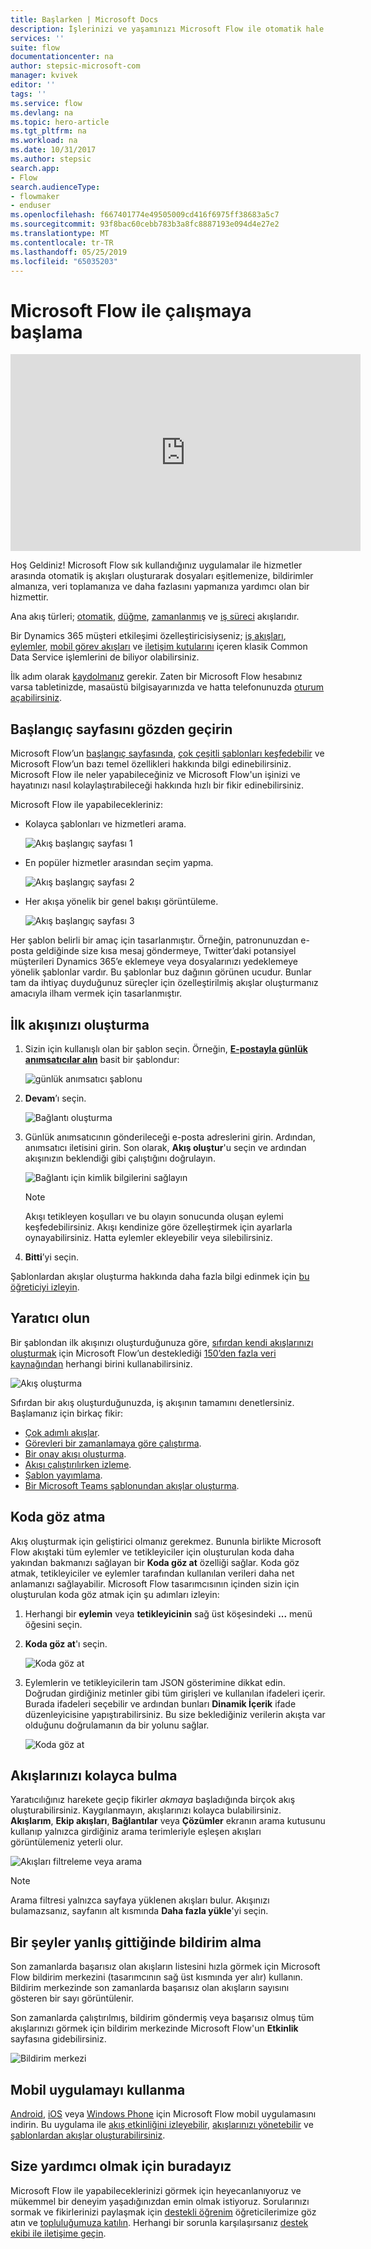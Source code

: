 ```yaml
---
title: Başlarken | Microsoft Docs
description: İşlerinizi ve yaşamınızı Microsoft Flow ile otomatik hale getirmeye başlamanın hızlı yolları
services: ''
suite: flow
documentationcenter: na
author: stepsic-microsoft-com
manager: kvivek
editor: ''
tags: ''
ms.service: flow
ms.devlang: na
ms.topic: hero-article
ms.tgt_pltfrm: na
ms.workload: na
ms.date: 10/31/2017
ms.author: stepsic
search.app:
- Flow
search.audienceType:
- flowmaker
- enduser
ms.openlocfilehash: f667401774e49505009cd416f6975ff38683a5c7
ms.sourcegitcommit: 93f8bac60cebb783b3a8fc8887193e094d4e27e2
ms.translationtype: MT
ms.contentlocale: tr-TR
ms.lasthandoff: 05/25/2019
ms.locfileid: "65035203"
---
```

# <a name="get-started-with-microsoft-flow"></a>Microsoft Flow ile çalışmaya başlama #

<iframe width="560" height="315" src="https://www.youtube.com/embed/iMteXfAvDSE?list=PL8nfc9haGeb55I9wL9QnWyHp3ctU2_ThF" frameborder="0" allowfullscreen></iframe>

Hoş Geldiniz! Microsoft Flow sık kullandığınız uygulamalar ile hizmetler arasında otomatik iş akışları oluşturarak dosyaları eşitlemenize, bildirimler almanıza, veri toplamanıza ve daha fazlasını yapmanıza yardımcı olan bir hizmettir.

Ana akış türleri; [otomatik](get-started-logic-flow.md), [düğme](introduction-to-button-flows.md), [zamanlanmış](run-scheduled-tasks.md) ve [iş süreci](business-process-flows-overview.md) akışlarıdır.

Bir Dynamics 365 müşteri etkileşimi özelleştiricisiyseniz; [iş akışları](configure-workflow-steps.md), [eylemler](create-actions.md), [mobil görev akışları](create-mobile-task-flow.md) ve [iletişim kutularını](use-cds-for-apps-dialogs.md) içeren klasik Common Data Service işlemlerini de biliyor olabilirsiniz.

İlk adım olarak [kaydolmanız](sign-up-sign-in.md) gerekir. Zaten bir Microsoft Flow hesabınız varsa tabletinizde, masaüstü bilgisayarınızda ve hatta telefonunuzda [oturum açabilirsiniz](https://flow.microsoft.com/signin).

## <a name="check-out-the-start-page"></a>Başlangıç sayfasını gözden geçirin ##

Microsoft Flow’un [başlangıç sayfasında](https://flow.microsoft.com), [çok çeşitli şablonları keşfedebilir](https://flow.microsoft.com/templates) ve Microsoft Flow’un bazı temel özellikleri hakkında bilgi edinebilirsiniz. Microsoft Flow ile neler yapabileceğiniz ve Microsoft Flow'un işinizi ve hayatınızı nasıl kolaylaştırabileceği hakkında hızlı bir fikir edinebilirsiniz.

Microsoft Flow ile yapabilecekleriniz:

- Kolayca şablonları ve hizmetleri arama.

    ![Akış başlangıç sayfası 1](./media/getting-started/flowhome1.png)

- En popüler hizmetler arasından seçim yapma.

    ![Akış başlangıç sayfası 2](./media/getting-started/flowhome2.png)

- Her akışa yönelik bir genel bakışı görüntüleme.

    ![Akış başlangıç sayfası 3](./media/getting-started/flowhome3.png)

Her şablon belirli bir amaç için tasarlanmıştır. Örneğin, patronunuzdan e-posta geldiğinde size kısa mesaj göndermeye, Twitter’daki potansiyel müşterileri Dynamics 365’e eklemeye veya dosyalarınızı yedeklemeye yönelik şablonlar vardır. Bu şablonlar buz dağının görünen ucudur. Bunlar tam da ihtiyaç duyduğunuz süreçler için özelleştirilmiş akışlar oluşturmanız amacıyla ilham vermek için tasarlanmıştır.

## <a name="create-your-first-flow"></a>İlk akışınızı oluşturma ##

1. Sizin için kullanışlı olan bir şablon seçin. Örneğin, [**E-postayla günlük anımsatıcılar alın**](https://flow.microsoft.com/galleries/public/templates/45a3399aa29345308f08b6db0a9c85b9/) basit bir şablondur:

    ![günlük anımsatıcı şablonu](./media/getting-started/template-details.png)

1. **Devam**’ı seçin.

    ![Bağlantı oluşturma](./media/getting-started/create-connection.png)

1. Günlük anımsatıcının gönderileceği e-posta adreslerini girin. Ardından, anımsatıcı iletisini girin. Son olarak, **Akış oluştur**'u seçin ve ardından akışınızın beklendiği gibi çalıştığını doğrulayın.

    ![Bağlantı için kimlik bilgilerini sağlayın](./media/getting-started/configure-email-details.png)

    > [!NOTE]
    > Akışı tetikleyen koşulları ve bu olayın sonucunda oluşan eylemi keşfedebilirsiniz. Akışı kendinize göre özelleştirmek için ayarlarla oynayabilirsiniz. Hatta eylemler ekleyebilir veya silebilirsiniz.

1. **Bitti**’yi seçin.

Şablonlardan akışlar oluşturma hakkında daha fazla bilgi edinmek için [bu öğreticiyi izleyin](get-started-logic-template.md).

## <a name="get-creative"></a>Yaratıcı olun ##

Bir şablondan ilk akışınızı oluşturduğunuza göre, [sıfırdan kendi akışlarınızı oluşturmak](get-started-logic-flow.md) için Microsoft Flow’un desteklediği [150’den fazla veri kaynağından](https://flow.microsoft.com/connectors/) herhangi birini kullanabilirsiniz.

![Akış oluşturma](./media/getting-started/build-a-flow.png)

Sıfırdan bir akış oluşturduğunuzda, iş akışının tamamını denetlersiniz. Başlamanız için birkaç fikir:

- [Çok adımlı akışlar](multi-step-logic-flow.md).
- [Görevleri bir zamanlamaya göre çalıştırma](run-scheduled-tasks.md).
- [Bir onay akışı oluşturma](wait-for-approvals.md).
- [Akışı çalıştırılırken izleme](see-a-flow-run.md).
- [Şablon yayımlama](publish-a-template.md).
- [Bir Microsoft Teams şablonundan akışlar oluşturma](https://flow.microsoft.com/connectors/shared_teams/microsoft-teams/).


## <a name="peek-at-the-code"></a>Koda göz atma

Akış oluşturmak için geliştirici olmanız gerekmez. Bununla birlikte Microsoft Flow akıştaki tüm eylemler ve tetikleyiciler için oluşturulan koda daha yakından bakmanızı sağlayan bir **Koda göz at** özelliği sağlar. Koda göz atmak, tetikleyiciler ve eylemler tarafından kullanılan verileri daha net anlamanızı sağlayabilir. Microsoft Flow tasarımcısının içinden sizin için oluşturulan koda göz atmak için şu adımları izleyin: 

1. Herhangi bir **eylemin** veya **tetikleyicinin** sağ üst köşesindeki **...** menü öğesini seçin. 
1. **Koda göz at**'ı seçin.

    ![Koda göz at](media/getting-started/peek-code.png)

1. Eylemlerin ve tetikleyicilerin tam JSON gösterimine dikkat edin. Doğrudan girdiğiniz metinler gibi tüm girişleri ve kullanılan ifadeleri içerir. Burada ifadeleri seçebilir ve ardından bunları **Dinamik İçerik** ifade düzenleyicisine yapıştırabilirsiniz. Bu size beklediğiniz verilerin akışta var olduğunu doğrulamanın da bir yolunu sağlar.

    ![Koda göz at](media/getting-started/peek-code-details.png)
   

## <a name="find-your-flows-easily"></a>Akışlarınızı kolayca bulma

Yaratıcılığınız harekete geçip fikirler *akmaya* başladığında birçok akış oluşturabilirsiniz. Kaygılanmayın, akışlarınızı kolayca bulabilirsiniz. **Akışlarım**, **Ekip akışları**, **Bağlantılar** veya **Çözümler** ekranın arama kutusunu kullanıp yalnızca girdiğiniz arama terimleriyle eşleşen akışları görüntülemeniz yeterli olur.

![Akışları filtreleme veya arama](media/getting-started/filter-search-box.png)
 
> [!NOTE]
> Arama filtresi yalnızca sayfaya yüklenen akışları bulur. Akışınızı bulamazsanız, sayfanın alt kısmında **Daha fazla yükle**'yi seçin.

## <a name="get-notifications-when-somethings-wrong"></a>Bir şeyler yanlış gittiğinde bildirim alma

Son zamanlarda başarısız olan akışların listesini hızla görmek için Microsoft Flow bildirim merkezini (tasarımcının sağ üst kısmında yer alır) kullanın. Bildirim merkezinde son zamanlarda başarısız olan akışların sayısını gösteren bir sayı görüntülenir.

Son zamanlarda çalıştırılmış, bildirim göndermiş veya başarısız olmuş tüm akışlarınızı görmek için bildirim merkezinde Microsoft Flow'un **Etkinlik** sayfasına gidebilirsiniz.

![Bildirim merkezi](media/getting-started/notification-center.png)

## <a name="use-the-mobile-app"></a>Mobil uygulamayı kullanma ##

[Android](https://aka.ms/flowmobiledocsandroid), [iOS](https://aka.ms/flowmobiledocsios) veya [Windows Phone](https://aka.ms/flowmobilewindows) için Microsoft Flow mobil uygulamasını indirin. Bu uygulama ile [akış etkinliğini izleyebilir](mobile-monitor-activity.md), [akışlarınızı yönetebilir](mobile-manage-flows.md) ve [şablonlardan akışlar oluşturabilirsiniz](mobile-create-flow.md).

## <a name="were-here-to-help"></a>Size yardımcı olmak için buradayız ##

Microsoft Flow ile yapabileceklerinizi görmek için heyecanlanıyoruz ve mükemmel bir deneyim yaşadığınızdan emin olmak istiyoruz. Sorularınızı sormak ve fikirlerinizi paylaşmak için [destekli öğrenim](https://flow.microsoft.com/guided-learning/) öğreticilerimize göz atın ve [topluluğumuza katılın](http://go.microsoft.com/fwlink/?LinkID=787467). Herhangi bir sorunla karşılaşırsanız [destek ekibi ile iletişime geçin](http://go.microsoft.com/fwlink/?LinkID=787479).
